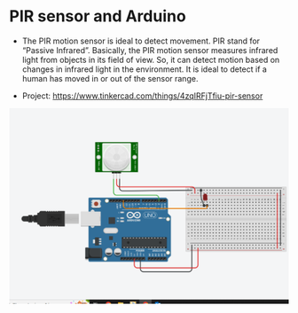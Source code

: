 
# PIR sensor and Arduino

* The PIR motion sensor is ideal to detect movement. PIR stand for “Passive Infrared”. Basically, the PIR motion sensor measures infrared light from objects in its field of view. So, it can detect motion based on changes in infrared light in the environment. It is ideal to detect if a human has moved in or out of the sensor range.

* Project: https://www.tinkercad.com/things/4zqIRFjTfiu-pir-sensor

![img](https://github.com/NikosMouzakitis/Sensors_embedded_circuits/blob/main/PIR_sensor/%CE%A3%CF%84%CE%B9%CE%B3%CE%BC%CE%B9%CF%8C%CF%84%CF%85%CF%80%CE%BF%20%CE%BF%CE%B8%CF%8C%CE%BD%CE%B7%CF%82%20(20).png)
